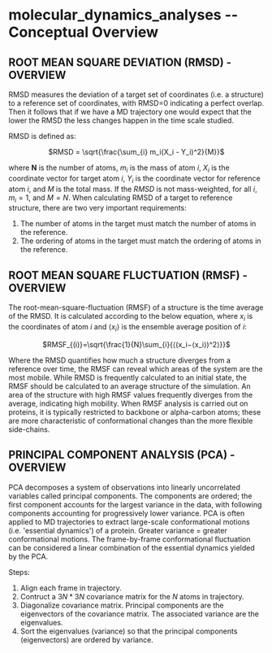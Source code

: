 # molecular_dynamics_analyses -- Conceptual Overview

## ROOT MEAN SQUARE DEVIATION (RMSD) - OVERVIEW

RMSD measures the deviation of a target set of coordinates (i.e. a structure) to a reference set of coordinates, with RMSD=0 indicating a perfect overlap. Then it follows that if we have a MD trajectory one would expect that the lower the RMSD the less changes happen in the time scale studied. 

RMSD is defined as:

<p align="center">
$RMSD = \sqrt{\frac{\sum_{i} m_i(X_i - Y_i)^2}{M}}$
</p>

where **N** is the number of atoms,  $m_{i}$ is the mass of atom $i$, $X_i$ is the coordinate vector for target atom $i$, $Y_i$ is the coordinate vector for reference atom $i$, and $M$ is the total mass. If the $RMSD$ is not mass-weighted, for all $i$, $m_i = 1$, and $M = N$.
When calculating RMSD of a target to reference structure, there are two very important requirements:
1. The number of atoms in the target must match the number of atoms in the reference.
2. The ordering of atoms in the target must match the ordering of atoms in the reference.

## ROOT MEAN SQUARE FLUCTUATION (RMSF) - OVERVIEW

The root-mean-square-fluctuation (RMSF) of a structure is the time average of the RMSD. It is calculated according to the below equation, where $x_i$ is the coordinates of atom $i$ and $⟨x_i⟩$ is the ensemble average position of $i$:

<p align="center">
$RMSF_{(i)}=\sqrt{\frac{1}{N}\sum_{i}{⟨(x_i−⟨x_i⟩)^2⟩}}$
</p>

Where the RMSD quantifies how much a structure diverges from a reference over time, the RMSF can reveal which areas of the system are the most mobile. While RMSD is frequently calculated to an initial state, the RMSF should be calculated to an average structure of the simulation. An area of the structure with high RMSF values frequently diverges from the average, indicating high mobility. When RMSF analysis is carried out on proteins, it is typically restricted to backbone or alpha-carbon atoms; these are more characteristic of conformational changes than the more flexible side-chains.

## PRINCIPAL COMPONENT ANALYSIS (PCA) - OVERVIEW

PCA decomposes a system of observations into linearly uncorrelated variables called principal components. The components are ordered; the first component accounts for the largest variance in the data, with following components accounting for progressively lower variance. PCA is often applied to MD trajectories to extract large-scale conformational motions (i.e. 'essential dynamics') of a protein. Greater variance = greater conformational motions. The frame-by-frame conformational fluctuation can be considered a linear combination of the essential dynamics yielded by the PCA.

Steps:
 1. Align each frame in trajectory.
 2. Contruct a $3N * 3N$ covariance matrix for the *N* atoms in trajectory.     
 3. Diagonalize covariance matrix. Principal components are the eigenvectors 
    of the covariance matrix. The associated variance are the eigenvalues.
 4. Sort the eigenvalues (variance) so that the principal components 
    (eigenvectors) are ordered by variance. 
